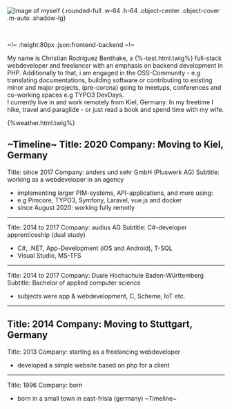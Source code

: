 ![Image of myself](/image/IMG_5233.JPG) {.rounded-full .w-64 .h-64 .object-center .object-cover .m-auto .shadow-lg}

<br />

~!~
:height:80px
:json:frontend-backend
~!~

My name is Christian Rodriguez Benthake, a {%-test.html.twig%} full-stack webdeveloper and freelancer with an emphasis on backend development in PHP. 
Additionally to that, i am engaged in the OSS-Community - e.g translating documentations, building software or contributing to existing minor and major projects, (pre-corona) going to meetups, conferences and co-working spaces e.g TYPO3 DevDays.<br />
I currently live in and work remotely from Kiel, Germany. In my freetime I hike, travel and paraglide - or just read a book and spend time with my wife.
<br />

{%weather.html.twig%}

~Timeline~
Title: 2020
Company: Moving to Kiel, Germany
---
Title: since 2017
Company: anders und sehr GmbH (Pluswerk AG)
Subtitle: working as a webdeveloper in an agency
- implementing larger PIM-systems, API-applications, and more using:
- e.g Pimcore, TYPO3, Symfony, Laravel, vue.js and docker
- since August 2020: working fully remotly
---
Title: 2014 to 2017
Company: audius AG
Subtitle: C#-developer apprenticeship (dual study)
- C#, .NET, App-Development (iOS and Android), T-SQL
- Visual Studio, MS-TFS
---
Title: 2014 to 2017
Company: Duale Hochschule Baden-Württemberg
Subtitle: Bachelor of applied computer science
- subjects were app & webdevelopment, C, Scheme, IoT etc.
---
Title: 2014
Company: Moving to Stuttgart, Germany
---
Title: 2013
Company: starting as a freelancing webdeveloper
- developed a simple website based on php for a client
---
Title: 1996
Company: born
- born in a small town in east-frisia (germany)
~Timeline~
